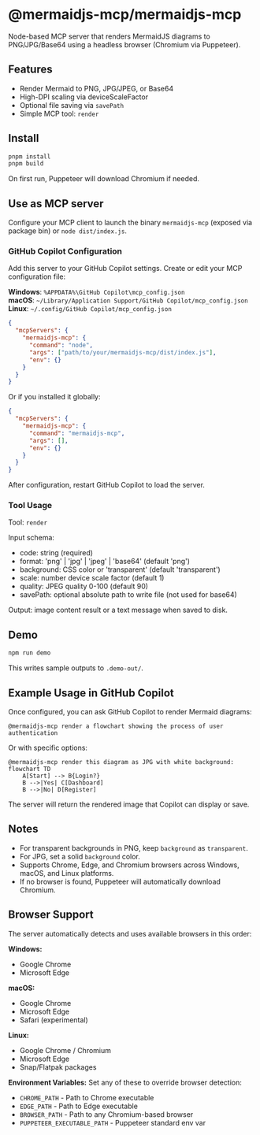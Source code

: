 # @mermaidjs-mcp/mermaidjs-mcp

Node-based MCP server that renders MermaidJS diagrams to PNG/JPG/Base64 using a headless browser (Chromium via Puppeteer).

## Features

- Render Mermaid to PNG, JPG/JPEG, or Base64
- High-DPI scaling via deviceScaleFactor
- Optional file saving via `savePath`
- Simple MCP tool: `render`

## Install

```powershell
pnpm install
pnpm build
```

On first run, Puppeteer will download Chromium if needed.

## Use as MCP server

Configure your MCP client to launch the binary `mermaidjs-mcp` (exposed via package bin) or `node dist/index.js`.

### GitHub Copilot Configuration

Add this server to your GitHub Copilot settings. Create or edit your MCP configuration file:

**Windows**: `%APPDATA%\GitHub Copilot\mcp_config.json`  
**macOS**: `~/Library/Application Support/GitHub Copilot/mcp_config.json`  
**Linux**: `~/.config/GitHub Copilot/mcp_config.json`

```json
{
  "mcpServers": {
    "mermaidjs-mcp": {
      "command": "node",
      "args": ["path/to/your/mermaidjs-mcp/dist/index.js"],
      "env": {}
    }
  }
}
```

Or if you installed it globally:

```json
{
  "mcpServers": {
    "mermaidjs-mcp": {
      "command": "mermaidjs-mcp",
      "args": [],
      "env": {}
    }
  }
}
```

After configuration, restart GitHub Copilot to load the server.

### Tool Usage

Tool: `render`

Input schema:

- code: string (required)
- format: 'png' | 'jpg' | 'jpeg' | 'base64' (default 'png')
- background: CSS color or 'transparent' (default 'transparent')
- scale: number device scale factor (default 1)
- quality: JPEG quality 0-100 (default 90)
- savePath: optional absolute path to write file (not used for base64)

Output: image content result or a text message when saved to disk.

## Demo

```powershell
npm run demo
```

This writes sample outputs to `.demo-out/`.

## Example Usage in GitHub Copilot

Once configured, you can ask GitHub Copilot to render Mermaid diagrams:

```
@mermaidjs-mcp render a flowchart showing the process of user authentication
```

Or with specific options:

```
@mermaidjs-mcp render this diagram as JPG with white background:
flowchart TD
    A[Start] --> B{Login?}
    B -->|Yes| C[Dashboard]
    B -->|No| D[Register]
```

The server will return the rendered image that Copilot can display or save.

## Notes

- For transparent backgrounds in PNG, keep `background` as `transparent`.
- For JPG, set a solid `background` color.
- Supports Chrome, Edge, and Chromium browsers across Windows, macOS, and Linux platforms.
- If no browser is found, Puppeteer will automatically download Chromium.

## Browser Support

The server automatically detects and uses available browsers in this order:

**Windows:**
- Google Chrome
- Microsoft Edge

**macOS:**
- Google Chrome
- Microsoft Edge
- Safari (experimental)

**Linux:**
- Google Chrome / Chromium
- Microsoft Edge
- Snap/Flatpak packages

**Environment Variables:**
Set any of these to override browser detection:
- `CHROME_PATH` - Path to Chrome executable
- `EDGE_PATH` - Path to Edge executable  
- `BROWSER_PATH` - Path to any Chromium-based browser
- `PUPPETEER_EXECUTABLE_PATH` - Puppeteer standard env var
